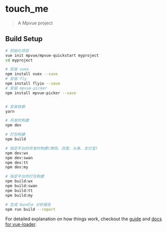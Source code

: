 # touch_me

> A Mpvue project

## Build Setup

```bash
# 初始化项目
vue init mpvue/mpvue-quickstart myproject
cd myproject

# 安装 vuex
npm install vuex --save
# 安装 fly
npm install flyio --save
# 安装 mpvue-picker
npm install mpvue-picker --save


# 安装依赖
yarn

# 开发时构建
npm dev

# 打包构建
npm build

# 指定平台的开发时构建(微信、百度、头条、支付宝)
npm dev:wx
npm dev:swan
npm dev:tt
npm dev:my

# 指定平台的打包构建
npm build:wx
npm build:swan
npm build:tt
npm build:my

# 生成 bundle 分析报告
npm run build --report
```

For detailed explanation on how things work, checkout the [guide](http://vuejs-templates.github.io/webpack/) and [docs for vue-loader](http://vuejs.github.io/vue-loader).
